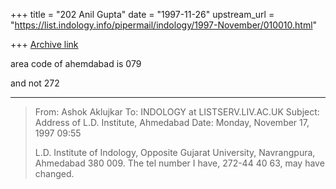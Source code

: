 +++
title = "202 Anil Gupta"
date = "1997-11-26"
upstream_url = "https://list.indology.info/pipermail/indology/1997-November/010010.html"

+++
[Archive link](https://list.indology.info/pipermail/indology/1997-November/010010.html)

area code of ahemdabad is 079

and not 272


----------
> From: Ashok Aklujkar <aklujkar at UNIXG.UBC.CA>
> To: INDOLOGY at LISTSERV.LIV.AC.UK
> Subject: Address of L.D. Institute, Ahmedabad
> Date: Monday, November 17, 1997 09:55
>
> L.D. Institute of Indology, Opposite Gujarat University, Navrangpura,
> Ahmedabad 380 009.  The tel number I have, 272-44 40 63, may have changed.



